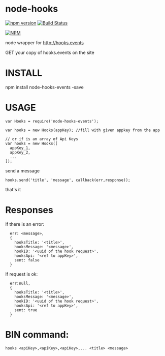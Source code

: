 node-hooks
==========
[![npm version](https://badge.fury.io/js/node-hooks-events.png)](http://badge.fury.io/js/node-hooks-events) [![Build Status](https://travis-ci.org/frnwtr/node-hooks-events.svg)](https://travis-ci.org/frnwtr/node-hooks-events)

[![NPM](https://nodei.co/npm/node-hooks-events.png)](https://nodei.co/npm/node-hooks-events/)

node wrapper for http://hooks.events

GET your copy of hooks.events on the site

INSTALL
=======

npm install node-hooks-events -save


USAGE
=====

```
var Hooks = require('node-hooks-events');

var hooks = new Hooks(appKey); //fill with given appkey from the app

// or if is an array of Api Keys
var hooks = new Hooks([
  appKey_1,
  appKey_2,
  ...
]);
```

send a message
```
hooks.send('title', 'message', callback(err,response));
```
that's it

Responses
=========

If there is an error:
```
  err: <message>,
  {
    hooksTitle: '<title>',
    hooksMessage: '<message>',
    hookID: '<uuid of the hook request>',
    hooksApi: '<ref to appKey>',
    sent: false
  }
```

If request is ok:
```
  err:null,
  {
    hooksTitle: '<title>',
    hooksMessage: '<message>',
    hookID: '<uuid of the hook request>',
    hooksApi: '<ref to appKey>',
    sent: true
  }
```

BIN command:
============
```
hooks <apiKey>,<apiKey>,<apiKey>,... <title> <message>
```

